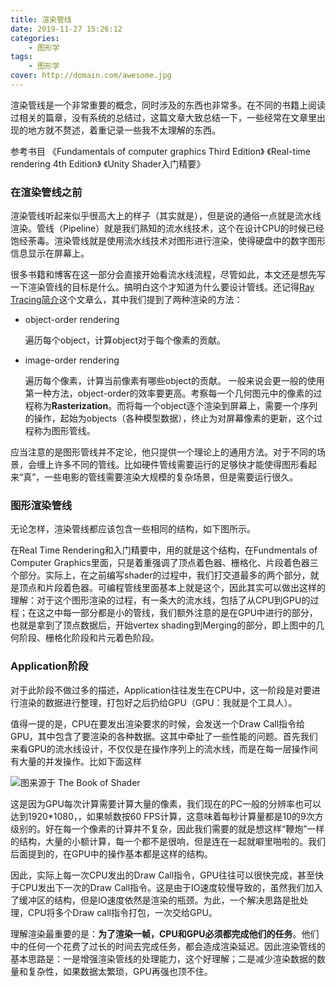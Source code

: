 ```yaml
---
title: 渲染管线
date: 2019-11-27 15:26:12
categories:
    - 图形学
tags: 
    - 图形学
cover: http://domain.com/awesome.jpg
---
```


渲染管线是一个非常重要的概念，同时涉及的东西也非常多。在不同的书籍上阅读过相关的篇章，没有系统的总结过，这篇文章大致总结一下，一些经常在文章里出现的地方就不赘述，着重记录一些我不太理解的东西。

参考书目
《Fundamentals of computer graphics Third Edition》
《Real-time rendering 4th Edition》
《Unity Shader入门精要》

### 在渲染管线之前
渲染管线听起来似乎很高大上的样子（其实就是），但是说的通俗一点就是流水线渲染。管线（Pipeline）就是我们熟知的流水线技术，这个在设计CPU的时候已经饱经荼毒。渲染管线就是使用流水线技术对图形进行渲染，使得硬盘中的数字图形信息显示在屏幕上。

很多书籍和博客在这一部分会直接开始看流水线流程，尽管如此，本文还是想先写一下渲染管线的目标是什么。搞明白这个才知道为什么要设计管线。还记得[Ray Tracing简介](https://crowfeablog.com/2019/07/26/Ray%20Tracing%E7%AE%80%E4%BB%8B/)这个文章么，其中我们提到了两种渲染的方法：
*   object-order rendering

    遍历每个object，计算object对于每个像素的贡献。
*   image-order rendering

    遍历每个像素，计算当前像素有哪些object的贡献。
一般来说会更一般的使用第一种方法，object-order的效率要更高。考察每一个几何图元中的像素的过程称为**Rasterization**。而将每一个object逐个渲染到屏幕上，需要一个序列的操作，起始为objects（各种模型数据），终止为对屏幕像素的更新，这个过程称为图形管线。

应当注意的是图形管线并不定论，他只提供一个理论上的通用方法。对于不同的场景，会缠上许多不同的管线。比如硬件管线需要运行的足够快才能使得图形看起来“真”，一些电影的管线需要渲染大规模的复杂场景，但是需要运行很久。

### 图形渲染管线

无论怎样，渲染管线都应该包含一些相同的结构，如下图所示。

在Real Time Rendering和入门精要中，用的就是这个结构，在Fundmentals of Computer Graphics里面，只是着重强调了顶点着色器、栅格化、片段着色器三个部分。实际上，在之前编写shader的过程中，我们打交道最多的两个部分，就是顶点和片段着色器。可编程管线里面基本上就是这个，因此其实可以做出这样的理解：对于这个图形渲染的过程，有一条大的流水线，包括了从CPU到GPU的过程；在这之中每一部分都是小的管线，我们额外注意的是在GPU中进行的部分，也就是拿到了顶点数据后，开始vertex shading到Merging的部分，即上图中的几何阶段、栅格化阶段和片元着色阶段。

### Application阶段
对于此阶段不做过多的描述，Application往往发生在CPU中，这一阶段是对要进行渲染的数据进行整理，打包好之后扔给GPU（GPU：我就是个工具人）。

值得一提的是，CPU在要发出渲染要求的时候，会发送一个Draw Call指令给GPU，其中包含了要渲染的各种数据。这其中牵扯了一些性能的问题。首先我们来看GPU的流水线设计，不仅仅是在操作序列上的流水线，而是在每一层操作间有大量的并发操作。比如下面这样

![图来源于 The Book of Shader](https://s2.ax1x.com/2019/11/27/Q9HCUU.jpg)

这是因为GPU每次计算需要计算大量的像素，我们现在的PC一般的分辨率也可以达到1920*1080，，如果帧数按60 FPS计算，这意味着每秒计算量都是10的9次方级别的。好在每一个像素的计算并不复杂，因此我们需要的就是想这样“鞭炮”一样的结构，大量的小额计算，每一个都不是很响，但是连在一起就噼里啪啦的。我们后面提到的，在GPU中的操作基本都是这样的结构。

因此，实际上每一次CPU发出的Draw Call指令，GPU往往可以很快完成，甚至快于CPU发出下一次的Draw Call指令。这是由于IO速度较慢导致的，虽然我们加入了缓冲区的结构，但是IO速度依然是渲染的瓶颈。为此，一个解决思路是批处理，CPU将多个Draw call指令打包，一次交给GPU。

理解渲染最重要的是：**为了渲染一帧，CPU和GPU必须都完成他们的任务**。他们中的任何一个花费了过长的时间去完成任务，都会造成渲染延迟。因此渲染管线的基本思路是：一是增强渲染管线的处理能力，这个好理解；二是减少渲染数据的数量和复杂性，如果数据太繁琐，GPU再强也顶不住。
